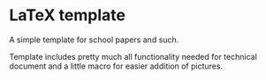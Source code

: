 LaTeX template
============

A simple template for school papers and such.

Template includes pretty much all functionality needed for technical document
and a little macro for easier addition of pictures.